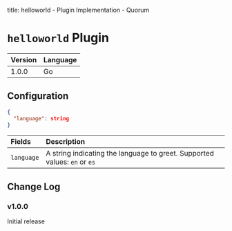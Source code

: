 title: helloworld - Plugin Implementation - Quorum

# `helloworld` Plugin

| Version | Language |
|:--------|:---------|
| 1.0.0   | Go       |

## Configuration

```json
{
  "language": string
}
```

| Fields     | Description                                                              |
|:-----------|:-------------------------------------------------------------------------|
| `language` | A string indicating the language to greet. Supported values: `en` or `es` |

## Change Log

### v1.0.0

Initial release

